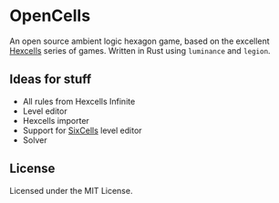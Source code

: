 # OpenCells

An open source ambient logic hexagon game, based on the excellent [Hexcells](https://store.steampowered.com/app/265890/Hexcells/) series of games. Written in Rust using `luminance` and `legion`.

## Ideas for stuff

- All rules from Hexcells Infinite
- Level editor
- Hexcells importer
- Support for [SixCells](https://github.com/oprypin/sixcells) level editor
- Solver

## License

Licensed under the MIT License.
